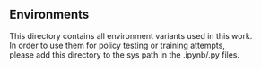 ## Environments  
This directory contains all environment variants used in this work.  
In order to use them for policy testing or training attempts,  
please add this directory to the sys path in the .ipynb/.py files.
